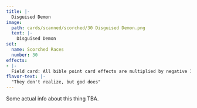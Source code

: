 ```yaml
---
title: |-
  Disguised Demon
image: 
  path: cards/scanned/scorched/30 Disguised Demon.png
  text: |-
    Disguised Demon
set:
  name: Scorched Races
  number: 30
effects: 
- |-
  Field card: All bible point card effects are multiplied by negative 1
flavor-text: |-
  "They don't realize, but god does"
---
```

Some actual info about this thing TBA.
